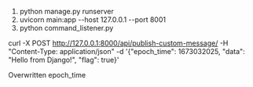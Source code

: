 1) python manage.py runserver
2) uvicorn main:app --host 127.0.0.1 --port 8001
3) python command_listener.py

curl -X POST http://127.0.0.1:8000/api/publish-custom-message/ -H "Content-Type: application/json" -d '{"epoch_time": 1673032025, "data": "Hello from Django!", "flag": true}'

Overwritten epoch_time